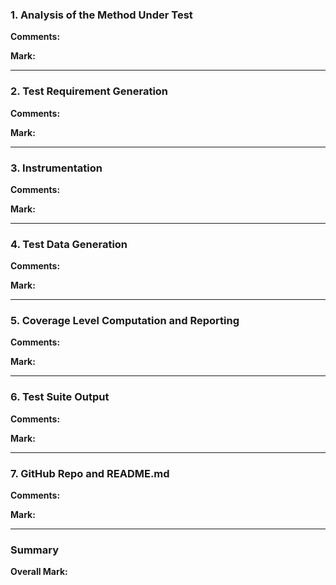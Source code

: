 ### 1. Analysis of the Method Under Test

__Comments:__ 

__Mark:__ 

---

### 2. Test Requirement Generation

__Comments:__ 

__Mark:__ 

---

### 3. Instrumentation

__Comments:__ 

__Mark:__ 

---

### 4. Test Data Generation

__Comments:__ 

__Mark:__ 

---

### 5. Coverage Level Computation and Reporting

__Comments:__ 

__Mark:__ 

---

### 6. Test Suite Output

__Comments:__ 

__Mark:__ 

---

### 7. GitHub Repo and README.md

__Comments:__ 

__Mark:__ 

---

### Summary

__Overall Mark:__
